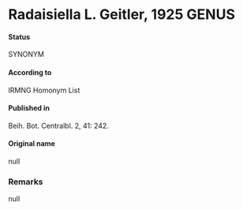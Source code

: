 # Radaisiella L. Geitler, 1925 GENUS

#### Status
SYNONYM

#### According to
IRMNG Homonym List

#### Published in
Beih. Bot. Centralbl. 2, 41: 242.

#### Original name
null

### Remarks
null